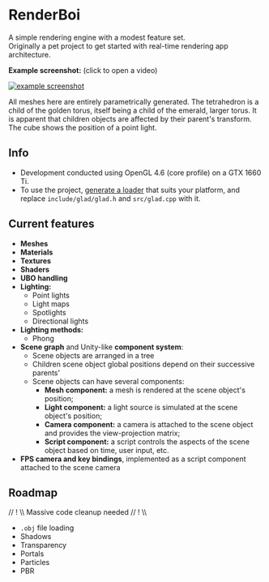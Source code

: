 RenderBoi
=========

A simple rendering engine with a modest feature set.  
Originally a pet project to get started with real-time rendering app architecture.

**Example screenshot:** (click to open a video)  

[![example screenshot](https://i.imgur.com/2xz4x0M.png)](https://streamable.com/mkce4)  

All meshes here are entirely parametrically generated.
The tetrahedron is a child of the golden torus, itself being a child of the emerald, larger torus.
It is apparent that children objects are affected by their parent's transform.
The cube shows the position of a point light.

## Info

* Development conducted using OpenGL 4.6 (core profile) on a GTX 1660 Ti.
* To use the project, [generate a loader](https://glad.dav1d.de/) that suits your platform, and replace `include/glad/glad.h` and `src/glad.cpp` with it.

## Current features

* **Meshes**
* **Materials**
* **Textures**
* **Shaders**
* **UBO handling**
* **Lighting:**
  * Point lights
  * Light maps
  * Spotlights
  * Directional lights
* **Lighting methods:**
  * Phong
* **Scene graph** and Unity-like **component system**:
  * Scene objects are arranged in a tree
  * Children scene object global positions depend on their successive parents'
  * Scene objects can have several components:
    * **Mesh component:** a mesh is rendered at the scene object's position;
	* **Light component:** a light source is simulated at the scene object's position;
	* **Camera component:** a camera is attached to the scene object and provides the view-projection matrix;
	* **Script component:** a script controls the aspects of the scene object based on time, user input, etc.
* **FPS camera and key bindings**, implemented as a script component attached to the scene camera

## Roadmap

// ! \\\\ Massive code cleanup needed // ! \\\\

* `.obj` file loading
* Shadows
* Transparency
* Portals
* Particles
* PBR
